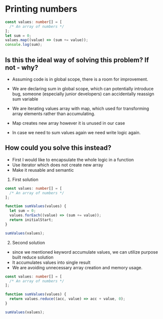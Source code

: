 # Printing numbers

```typescript
const values: number[] = [
  /* An array of numbers */
];
let sum = 0;
values.map((value) => (sum += value));
console.log(sum);
```

## Is this the ideal way of solving this problem? If not - why?

- Assuming code is in global scope, there is a room for improvement.

- We are declaring sum in global scope, which can potentially introduce bug, someone (especially junior developers)
  can accidentally reassign sum variable

- We are iterating values array with map, which used for transforming array elements rather than accumulating.
- Map creates new array however it is unused in our case
- In case we need to sum values again we need write logic again.

## How could you solve this instead?

- First I would like to encapsulate the whole logic in a function
- Use iterator which does not create new array
- Make it reusable and semantic

1. First solution

```typescript
const values: number[] = [
  /* An array of numbers */
];

function sumValues(values) {
  let sum = 0;
  values.forEach((value) => (sum += value));
  return initialStart;
}

sumValues(values);
```

2. Second solution

- since we mentioned keyword accumulate values, we can utilize purpose built reduce solution
- It accumulates values into single result
- We are avoiding unnecessary array creation and memory usage.

```typescript
const values: number[] = [
  /* An array of numbers */
];

function sumValues(values) {
  return values.reduce((acc, value) => acc + value, 0);
}

sumValues(values);
```
